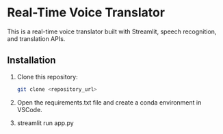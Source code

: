 # Real-Time Voice Translator

This is a real-time voice translator built with Streamlit, speech recognition, and translation APIs.

## Installation

1. Clone this repository:
   ```bash
   git clone <repository_url>

2. Open the requirements.txt file and create a conda environment in VSCode.

3. streamlit run app.py
